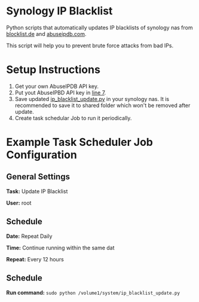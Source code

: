 # Synology IP Blacklist
Python scripts that automatically updates IP blacklists of synology nas from [blocklist.de](https://www.blocklist.de) and [abuseipdb.com](https://www.abuseipdb.com).

This script will help you to prevent brute force attacks from bad IPs.

# Setup Instructions
1. Get your own AbuseIPDB API key.
2. Put yout AbuseIPBD API key in [line 7](ip_blacklist_update.py#7).
3. Save updated [ip_blacklist_update.py](ip_blacklist_update.py) in your synology nas. It is recommended to save it to shared folder which won't be removed after update.
4. Create task schedular Job to run it periodically.

# Example Task Scheduler Job Configuration

## General Settings
**Task:** Update IP Blacklist

**User:** root

## Schedule

**Date:** Repeat Daily

**Time:** Continue running within the same dat

**Repeat:** Every 12 hours

## Schedule

**Run command:** `sudo python /volume1/system/ip_blacklist_update.py`



